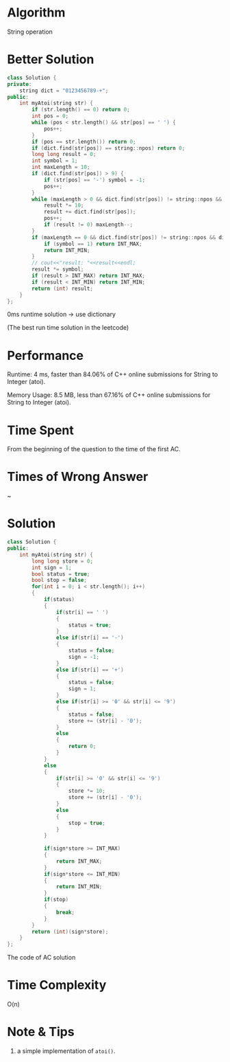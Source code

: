 # Algorithm

String operation

# Better Solution

```c++
class Solution {
private:
    string dict = "0123456789-+";
public:
    int myAtoi(string str) {
        if (str.length() == 0) return 0;
        int pos = 0;
        while (pos < str.length() && str[pos] == ' ') {
            pos++;
        }
        if (pos == str.length()) return 0;
        if (dict.find(str[pos]) == string::npos) return 0;
        long long result = 0;
        int symbol = 1;
        int maxLength = 10;
        if (dict.find(str[pos]) > 9) {
            if (str[pos] == '-') symbol = -1;
            pos++;
        }
        while (maxLength > 0 && dict.find(str[pos]) != string::npos && dict.find(str[pos]) < 10) {
            result *= 10;
            result += dict.find(str[pos]);
            pos++;
            if (result != 0) maxLength--;
        }
        if (maxLength == 0 && dict.find(str[pos]) != string::npos && dict.find(str[pos]) < 10) {
            if (symbol == 1) return INT_MAX;
            return INT_MIN;
        }
        // cout<<"result: "<<result<<endl;
        result *= symbol;
        if (result > INT_MAX) return INT_MAX;
        if (result < INT_MIN) return INT_MIN;
        return (int) result;
    }
};
```

0ms runtime solution -> use dictionary

(The best run time solution in the leetcode)

# Performance

Runtime: 4 ms, faster than 84.06% of C++ online submissions for String to Integer (atoi).

Memory Usage: 8.5 MB, less than 67.16% of C++ online submissions for String to Integer (atoi).

# Time Spent

From the beginning of the question to the time of the first AC.

# Times of Wrong Answer

~

# Solution

```c++
class Solution {
public:
    int myAtoi(string str) {
        long long store = 0;
        int sign = 1;
        bool status = true;
        bool stop = false;
        for(int i = 0; i < str.length(); i++)
        {
            if(status)
            {
                if(str[i] == ' ')
                {
                    status = true;
                }
                else if(str[i] == '-')
                {
                    status = false;
                    sign = -1;
                }
                else if(str[i] == '+')
                {
                    status = false;
                    sign = 1;
                }
                else if(str[i] >= '0' && str[i] <= '9')
                {
                    status = false;
                    store += (str[i] - '0');
                }
                else
                {
                    return 0;
                }
            }
            else
            {
                if(str[i] >= '0' && str[i] <= '9')
                {
                    store *= 10;
                    store += (str[i] - '0');
                }
                else
                {
                    stop = true;
                }
            }
            
            if(sign*store >= INT_MAX)
            {
                return INT_MAX;
            }
            if(sign*store <= INT_MIN)
            {
                return INT_MIN;
            }
            if(stop)
            {
                break;
            }
        }
        return (int)(sign*store);
    }
};
```

The code of AC solution

# Time Complexity

O(n)

# Note & Tips

1. a simple implementation of `atoi()`.